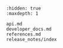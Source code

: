 ```{include} ../README.md

```

```{toctree}
:hidden: true
:maxdepth: 1

api.md
developer_docs.md
references.md
release_notes/index
```
